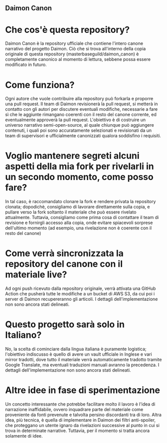 ## Daimon Canon

# Che cos'è questa repository?

Daimon Canon è la repository ufficiale che contiene l'intero canone narrativo del progetto Daimon.
Ciò che si trova all'interno della copia originale di questa repository (masterbaseguild/daimon_canon) è completamente canonico al momento di lettura, sebbene possa essere modificato in futuro.

# Come funziona?

Ogni autore che vuole contribuire alla repository può forkarla e proporre una pull request. Il team di Daimon revisionerà la pull request, si metterà in contatto con gli autori per discutere eventuali modifiche, necessarie a fare sì che le aggiunte rimangano coerenti con il resto del canone corrente, ed eventualmente approverà la pull request.
L'obiettivo è di costruire un universo narrativo semi-open-source, al quale chiunque può aggiungere contenuti, i quali poi sono accuratamente selezionati e revisionati da un team di supervisori e ufficialmente canonizzati qualora soddisfino i requisiti.

# Voglio mantenere segreti alcuni aspetti della mia fork per rivelarli in un secondo momento, come posso fare?

In tal caso, è raccomandato clonare la fork e rendere privata la repository clonata; dopodichè, consigliamo di lavorare direttamente sulla copia, e pullare verso la fork soltanto il materiale che può essere rivelato attualmente. Tuttavia, consigliamo come prima cosa di contattare il team di revisione e fornirgli accesso alla copia, onde evitare spiacevoli sorprese dell'ultimo momento (ad esempio, una rivelazione non è coerente con il resto del canone)

# Come verrà sincronizzata la repository del canone con il materiale live?

Ad ogni push ricevuto dalla repository originale, verrà attivata una GitHub Action che pusherà tutte le modifiche a un bucket di AWS S3, da cui poi i server di Daimon recupereranno gli articoli. I dettagli dell'implementazione non sono ancora stati delineati.

# Questo progetto sarà solo in Italiano?

No, la scelta di cominciare dalla lingua italiana è puramente logistica; l'obiettivo indiscusso è quello di avere un vault ufficiale in Inglese e vari mirror tradotti, dove tutto il materiale verrà automaticamente tradotto tramite Google Translate, ma eventuali traduzioni manuali avranno la precedenza. I dettagli dell'implementazione non sono ancora stati delineati.

# Altre idee in fase di sperimentazione

Un concetto interessante che potrebbe facilitare molto il lavoro è l'idea di narrazione inaffidabile, ovvero inquadrare parte del materiale come proveniente da fonti prevenute e talvolta persino discordanti tra di loro.
Altra idea, più tecnica, è quella di implementare in Daimon dei filtri anti-spoiler, che proteggano un utente ignaro da rivelazioni successive al punto in cui si trova in determinate narrative.
Tuttavia, per il momento si tratta ancora solamente di idee.
